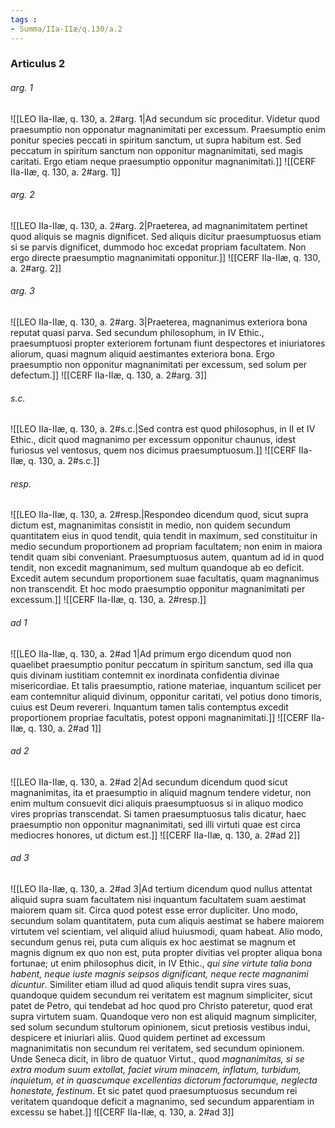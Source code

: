 ```yaml
---
tags : 
- Summa/IIa-IIæ/q.130/a.2
---
```


### Articulus 2

###### arg. 1
![[LEO IIa-IIæ, q. 130, a. 2#arg. 1|Ad secundum sic proceditur. Videtur quod praesumptio non opponatur magnanimitati per excessum. Praesumptio enim ponitur species peccati in spiritum sanctum, ut supra habitum est. Sed peccatum in spiritum sanctum non opponitur magnanimitati, sed magis caritati. Ergo etiam neque praesumptio opponitur magnanimitati.]]
![[CERF IIa-IIæ, q. 130, a. 2#arg. 1]]

###### arg. 2
![[LEO IIa-IIæ, q. 130, a. 2#arg. 2|Praeterea, ad magnanimitatem pertinet quod aliquis se magnis dignificet. Sed aliquis dicitur praesumptuosus etiam si se parvis dignificet, dummodo hoc excedat propriam facultatem. Non ergo directe praesumptio magnanimitati opponitur.]]
![[CERF IIa-IIæ, q. 130, a. 2#arg. 2]]

###### arg. 3
![[LEO IIa-IIæ, q. 130, a. 2#arg. 3|Praeterea, magnanimus exteriora bona reputat quasi parva. Sed secundum philosophum, in IV Ethic., praesumptuosi propter exteriorem fortunam fiunt despectores et iniuriatores aliorum, quasi magnum aliquid aestimantes exteriora bona. Ergo praesumptio non opponitur magnanimitati per excessum, sed solum per defectum.]]
![[CERF IIa-IIæ, q. 130, a. 2#arg. 3]]

###### s.c.
![[LEO IIa-IIæ, q. 130, a. 2#s.c.|Sed contra est quod philosophus, in II et IV Ethic., dicit quod magnanimo per excessum opponitur chaunus, idest furiosus vel ventosus, quem nos dicimus praesumptuosum.]]
![[CERF IIa-IIæ, q. 130, a. 2#s.c.]]

###### resp.
![[LEO IIa-IIæ, q. 130, a. 2#resp.|Respondeo dicendum quod, sicut supra dictum est, magnanimitas consistit in medio, non quidem secundum quantitatem eius in quod tendit, quia tendit in maximum, sed constituitur in medio secundum proportionem ad propriam facultatem; non enim in maiora tendit quam sibi conveniant. Praesumptuosus autem, quantum ad id in quod tendit, non excedit magnanimum, sed multum quandoque ab eo deficit. Excedit autem secundum proportionem suae facultatis, quam magnanimus non transcendit. Et hoc modo praesumptio opponitur magnanimitati per excessum.]]
![[CERF IIa-IIæ, q. 130, a. 2#resp.]]

###### ad 1
![[LEO IIa-IIæ, q. 130, a. 2#ad 1|Ad primum ergo dicendum quod non quaelibet praesumptio ponitur peccatum in spiritum sanctum, sed illa qua quis divinam iustitiam contemnit ex inordinata confidentia divinae misericordiae. Et talis praesumptio, ratione materiae, inquantum scilicet per eam contemnitur aliquid divinum, opponitur caritati, vel potius dono timoris, cuius est Deum revereri. Inquantum tamen talis contemptus excedit proportionem propriae facultatis, potest opponi magnanimitati.]]
![[CERF IIa-IIæ, q. 130, a. 2#ad 1]]

###### ad 2
![[LEO IIa-IIæ, q. 130, a. 2#ad 2|Ad secundum dicendum quod sicut magnanimitas, ita et praesumptio in aliquid magnum tendere videtur, non enim multum consuevit dici aliquis praesumptuosus si in aliquo modico vires proprias transcendat. Si tamen praesumptuosus talis dicatur, haec praesumptio non opponitur magnanimitati, sed illi virtuti quae est circa mediocres honores, ut dictum est.]]
![[CERF IIa-IIæ, q. 130, a. 2#ad 2]]

###### ad 3
![[LEO IIa-IIæ, q. 130, a. 2#ad 3|Ad tertium dicendum quod nullus attentat aliquid supra suam facultatem nisi inquantum facultatem suam aestimat maiorem quam sit. Circa quod potest esse error dupliciter. Uno modo, secundum solam quantitatem, puta cum aliquis aestimat se habere maiorem virtutem vel scientiam, vel aliquid aliud huiusmodi, quam habeat. Alio modo, secundum genus rei, puta cum aliquis ex hoc aestimat se magnum et magnis dignum ex quo non est, puta propter divitias vel propter aliqua bona fortunae; ut enim philosophus dicit, in IV Ethic., *qui sine virtute talia bona habent, neque iuste magnis seipsos dignificant, neque recte magnanimi dicuntur*. Similiter etiam illud ad quod aliquis tendit supra vires suas, quandoque quidem secundum rei veritatem est magnum simpliciter, sicut patet de Petro, qui tendebat ad hoc quod pro Christo pateretur, quod erat supra virtutem suam. Quandoque vero non est aliquid magnum simpliciter, sed solum secundum stultorum opinionem, sicut pretiosis vestibus indui, despicere et iniuriari aliis. Quod quidem pertinet ad excessum magnanimitatis non secundum rei veritatem, sed secundum opinionem. Unde Seneca dicit, in libro de quatuor Virtut., quod *magnanimitas, si se extra modum suum extollat, faciet virum minacem, inflatum, turbidum, inquietum, et in quascumque excellentias dictorum factorumque, neglecta honestate, festinum*. Et sic patet quod praesumptuosus secundum rei veritatem quandoque deficit a magnanimo, sed secundum apparentiam in excessu se habet.]]
![[CERF IIa-IIæ, q. 130, a. 2#ad 3]]

